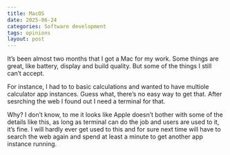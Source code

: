 ```yaml
---
title: MacOS
date: 2025-06-24
categories: Software development
tags: opinions
layout: post
---
```

It’s been almost two months that I got a Mac for my work. Some things are great, like battery, display and build quality. But some of the things I still can’t accept.

For instance, I had to to basic calculations and wanted to have multiole calculator app instances. Guess what, there’s no easy way to get that. After sesrching the web I found out I need a terminal for that.

Why? I don’t know, to me it looks like Apple doesn’t bother with some of the details like this, as long as terminal can do the job and users are used to it, it’s fine. I will hardly ever get used to this and for sure next time will have to search the web again and spend at least a minute to get another app instance running.
